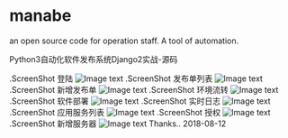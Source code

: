 # manabe
an open source code for operation staff. A tool of automation.

Python3自动化软件发布系统Django2实战-源码
 
 .ScreenShot 登陆
 ![Image text](https://raw.githubusercontent.com/aguncn/manabe/master/img/manabe-demo-9.png)
 .ScreenShot 发布单列表
 ![Image text](https://raw.githubusercontent.com/aguncn/manabe/master/img/manabe-demo-1.png)
  .ScreenShot 新增发布单
 ![Image text](https://raw.githubusercontent.com/aguncn/manabe/master/img/manabe-demo-2.png)
  .ScreenShot 环境流转
 ![Image text](https://raw.githubusercontent.com/aguncn/manabe/master/img/manabe-demo-3.png)
  .ScreenShot 软件部署
 ![Image text](https://raw.githubusercontent.com/aguncn/manabe/master/img/manabe-demo-4.png)
  .ScreenShot 实时日志
 ![Image text](https://raw.githubusercontent.com/aguncn/manabe/master/img/manabe-demo-5.png)
  .ScreenShot 应用服务列表
 ![Image text](https://raw.githubusercontent.com/aguncn/manabe/master/img/manabe-demo-6.png)
  .ScreenShot 授权
 ![Image text](https://raw.githubusercontent.com/aguncn/manabe/master/img/manabe-demo-7.png)
  .ScreenShot 新增服务器
 ![Image text](https://raw.githubusercontent.com/aguncn/manabe/master/img/manabe-demo-8.png)
Thanks..
2018-08-12 
